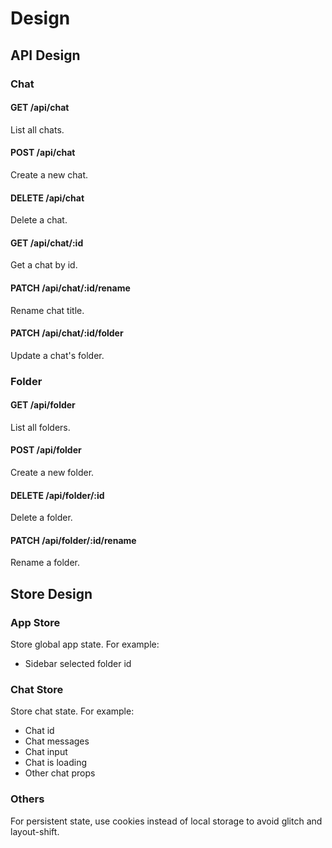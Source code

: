 # Design

## API Design

### Chat

#### GET /api/chat

List all chats.

#### POST /api/chat

Create a new chat.

#### DELETE /api/chat

Delete a chat.

#### GET /api/chat/:id

Get a chat by id.

#### PATCH /api/chat/:id/rename

Rename chat title.

#### PATCH /api/chat/:id/folder

Update a chat's folder.

### Folder

#### GET /api/folder

List all folders.

#### POST /api/folder

Create a new folder.

#### DELETE /api/folder/:id

Delete a folder.

#### PATCH /api/folder/:id/rename

Rename a folder.

## Store Design

### App Store

Store global app state. For example:

- Sidebar selected folder id

### Chat Store

Store chat state. For example:

- Chat id
- Chat messages
- Chat input
- Chat is loading
- Other chat props

### Others

For persistent state, use cookies instead of local storage to avoid glitch and layout-shift.
